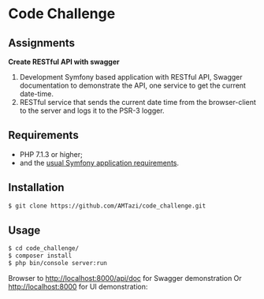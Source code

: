 Code Challenge
========================

Assignments
----------
**Create RESTful API with swagger**

1. Development Symfony based application with RESTful API, Swagger documentation to demonstrate the API, one service to get the current date-time.
2. RESTful service that sends the current date time from the browser-client to the server and logs it to the PSR-3 logger.



Requirements
------------

  * PHP 7.1.3 or higher;
  * and the [usual Symfony application requirements][2].

Installation
------------

```bash
$ git clone https://github.com/AMTazi/code_challenge.git
```

Usage
-----

```bash
$ cd code_challenge/
$ composer install
$ php bin/console server:run
```
Browser to <http://localhost:8000/api/doc> for Swagger demonstration Or <http://localhost:8000> for UI demonstration:



[2]: https://symfony.com/doc/current/reference/requirements.html

